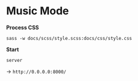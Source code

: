 # Music Mode

**Process CSS**
```
sass -w docs/scss/style.scss:docs/css/style.css
```

**Start**

```
server
```

→ `http://0.0.0.0:8000/`
